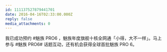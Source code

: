 ```yaml
---
id: 111137527879441701
date: 2016-04-16T02:33:00.000Z
reply: false
media_attachments: 0
---
```


我已成功预约 #魅族 PRO6 ，魅族年度旗舰十核全网通「小得，大不一样」。马上参与 #魅族 PRO6# 话题互动，还有机会获得全球首批魅族 PRO 6。 ​​​​

